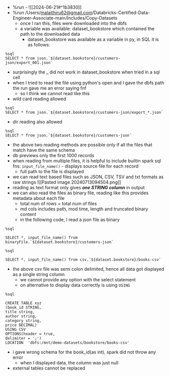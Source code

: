 - %run - ![[2024-06-21#^1b3830]]
- %run /Users/malaithiru62@gmail.com/Databricks-Certified-Data-Engineer-Associate-main/Includes/Copy-Datasets
	- once I ran this, files were downloaded into the dbfs
	- a variable was available: dataset_bookstore which contained the path to the downloaded data
		- dataset_bookstore was available as a variable in py, in SQL it is as follows:
```
%sql
SELECT * from json.`${dataset.bookstore}/customers-json/export_001.json`
```
- surprisingly the \_ did not work in dataset_bookstore when tried in a sql cell
- when I tried to read the file using python's open and I gave the dbfs path the run gave me an error saying fnf
	- so I think we cannot read like this
- wild card reading allowed
```
%sql
SELECT * from json.`${dataset.bookstore}/customers-json/export_*.json`
```
- dir reading also allowed
```
%sql
SELECT * from json.`${dataset.bookstore}/customers-json`
```
- the above two reading methods are possible only if all the files that match have the same schema
- db previews only the first 1000 records
- when reading from multiple files, it is helpful to include builtin spark sql fns: `input_file_name()` - displays source file for each record
	- full path to the file is displayed
- we can read text based files such as JSON, CSV, TSV and txt formats as raw strings
![[Pasted image 20240713094504.png]]
- reading as text format only gives ***one STRING column*** in output
- we can also read the files as binary file, reading like this provides metadata about each file
	- total num of rows = total num of files
	- md cols includes path, mod time, length and truncated binary content
	- in the following code, I read a json file as binary
```
%sql

SELECT *, input_file_name() from binaryFile.`${dataset.bookstore}/customers-json`
```

```
%sql

SELECT *, input_file_name() from csv.`${dataset.bookstore}/books-csv`
```
- the above csv file was semi colon delimited, hence all data got displayed as a single string column
	- we cannot provide any option with the select statement
	- on alternative to display data correctly is using `USING`

```
%sql

CREATE TABLE xyz
(book_id STRING,
title string,
author string,
category string,
price DECIMAL)
USING CSV
OPTIONS(header = true,
delimiter = ';')
LOCATION  'dbfs:/mnt/demo-datasets/bookstore/books-csv'
```

- i gave wrong schema for the book_id(as int), spark did not throw any error
	- when I displayed data, the column was just null
- external tables cannot be replaced